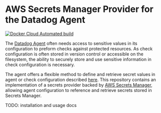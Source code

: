 # AWS Secrets Manager Provider for the Datadog Agent

[![Docker Cloud Automated build](https://img.shields.io/docker/cloud/automated/zlangbert/datadog-secrets-provider-aws-secretsmanager.svg)](https://hub.docker.com/r/zlangbert/datadog-secrets-provider-aws-secretsmanager)

The [Datadog Agent](https://github.com/DataDog/datadog-agent) often needs access to sensitive values in its 
configuration to preform checks against protected resources. As check configuration is often stored in version control
or accessible on the filesystem, the ability to securely store and use sensitive information in check configuration
is necessary. 

The agent offers a flexible method to define and retrieve secret values in agent or check configuration described 
[here](https://github.com/DataDog/datadog-agent/blob/master/docs/agent/secrets.md). This repository contains an
implementation of a secrets provider backed by [AWS Secrets Manager](https://aws.amazon.com/secrets-manager/), allowing
agent configuration to reference and retrieve secrets stored in Secrets Manager.

TODO: installation and usage docs